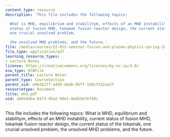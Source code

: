 ```yaml
---
content_type: resource
description: 'This file includes the following topics:

  What is MHD, equilibrium and stabilitym, effects of an MHD instability, current
  status of fusion MHD, tokamak fusion reactor design, the current status of the tokamak,
  one crucial unsolved problem,

  the unsolved MHD problems, and the future.'
file: /media/courses/22-012-seminar-fusion-and-plasma-physics-spring-2006/a6654dba81f3d5a290e10a659e76740c_mhd.pdf
file_type: application/pdf
learning_resource_types:
- Lecture Notes
license: https://creativecommons.org/licenses/by-nc-sa/4.0/
ocw_type: OCWFile
parent_title: Lecture Notes
parent_type: CourseSection
parent_uid: e9b2b2ff-a450-da4b-95ff-158cf532ae2f
resourcetype: Document
title: mhd.pdf
uid: a6654dba-81f3-d5a2-90e1-0a659e76740c
---
```

This file includes the following topics:
What is MHD, equilibrium and stabilitym, effects of an MHD instability, current status of fusion MHD, tokamak fusion reactor design, the current status of the tokamak, one crucial unsolved problem,
the unsolved MHD problems, and the future.